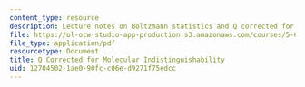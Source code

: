 ```yaml
---
content_type: resource
description: Lecture notes on Boltzmann statistics and Q corrected for molecular indistinguishability.
file: https://ol-ocw-studio-app-production.s3.amazonaws.com/courses/5-62-physical-chemistry-ii-spring-2008/127045021ae090fcc06ed9271f75edcc_06_562ln08.pdf
file_type: application/pdf
resourcetype: Document
title: Q Corrected for Molecular Indistinguishability
uid: 12704502-1ae0-90fc-c06e-d9271f75edcc
---
```

